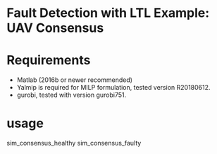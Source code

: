 # Fault Detection with LTL Example: UAV Consensus

# Requirements
- Matlab (2016b or newer recommended)
- Yalmip is required for MILP formulation, tested version R20180612.
- gurobi, tested with version gurobi751.

# usage
sim_consensus_healthy 
sim_consensus_faulty




